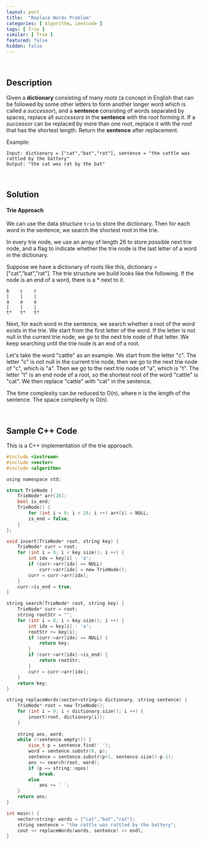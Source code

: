 ```yaml
---
layout: post
title:  "Replace Words Problem"
categories: [ Algorithm, Leetcode ]
tags: [ Trie ]
similar: [ Trie ]
featured: false
hidden: false
---
```


<br />

## Description

Given a **dictionary** consisting of many *roots* (a concept in English that can be followed by some other letters to form another longer word which is called a *successor*), and a **sentence** consisting of words separated by spaces, replace all *successors* in the **sentence** with the *root* forming it. If a *successor* can be replaced by more than one *root*, replace it with the *root* that has the shortest length. Return the **sentence** after replacement.


Example: 
```
Input: dictionary = ["cat","bat","rat"], sentence = "the cattle was rattled by the battery"
Output: "the cat was rat by the bat"
```

<br />

## Solution


#### Trie Approach


We can use the data structure `trie` to store the dictionary. Then for each word in the sentence, we search the shortest root in the trie.

In every trie node, we use an array of length 26 to store possible next trie node, and a flag to indicate whether the trie node is the last letter of a word in the dictionary.

Suppose we have a dictionary of roots like this, dictionary = ["cat","bat","rat"]. The trie structure we build looks like the following. If the node is an end of a word, there is a * next to it.
```
b    c    r
|    |    |
a    a    a
|    |    |
t*   t*   t*
```

Next, for each word in the sentence, we search whether a root of the word exists in the trie. We start from the first letter of the word. If the letter is not null in the current trie node, we go to the next trie node of that letter. We keep searching until the trie node is an end of a root. 

Let's take the word "cattle" as an example. We start from the letter "c". The letter "c" is not null in the current trie node, then we go to the next trie node of "c", which is "a". Then we go to the next trie node of "a", which is "t". The letter "t" is an end node of a root, so the shortest root of the word "cattle" is "cat". We then replace "cattle" with "cat" in the sentence.

The time complexity can be reduced to O(n), where *n* is the length of the sentence. The space complexity is O(n).

<br />

## Sample C++ Code

This is a C++ implementation of the trie approach.

```c
#include <iostream>
#include <vector>
#include <algorithm>

using namespace std;

struct TrieNode {
    TrieNode* arr[26];
    bool is_end;
    TrieNode() {
        for (int i = 0; i < 26; i ++) arr[i] = NULL;
        is_end = false;
    }
};

void insert(TrieNode* root, string key) {
    TrieNode* curr = root;
    for (int i = 0; i < key.size(); i ++) {
        int idx = key[i] - 'a';
        if (curr->arr[idx] == NULL)
            curr->arr[idx] = new TrieNode();
        curr = curr->arr[idx];
    }
    curr->is_end = true;
}

string search(TrieNode* root, string key) {
    TrieNode* curr = root;
    string rootStr = "";
    for (int i = 0; i < key.size(); i ++) {
        int idx = key[i] - 'a';
        rootStr += key[i];
        if (curr->arr[idx] == NULL) {
            return key;
        }
        if (curr->arr[idx]->is_end) {
            return rootStr;
        }        
        curr = curr->arr[idx];
    }
    return key;
}

string replaceWords(vector<string>& dictionary, string sentence) {
    TrieNode* root = new TrieNode();
    for (int i = 0; i < dictionary.size(); i ++) {
        insert(root, dictionary[i]);
    }
    
    string ans, word;
    while (!sentence.empty()) {
        size_t p = sentence.find(' ');
        word = sentence.substr(0, p);
        sentence = sentence.substr(p+1, sentence.size()-p-1);
        ans += search(root, word);
        if (p == string::npos)
            break;
        else
            ans += ' ';
    }
    return ans;
}

int main() {
    vector<string> words = {"cat","bat","rat"};
    string sentence = "the cattle was rattled by the battery";
    cout << replaceWords(words, sentence) << endl;
}
```
